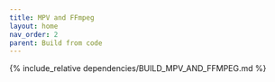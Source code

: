 ```yaml
---
title: MPV and FFmpeg
layout: home
nav_order: 2
parent: Build from code
---
```


{% include_relative dependencies/BUILD_MPV_AND_FFMPEG.md %}